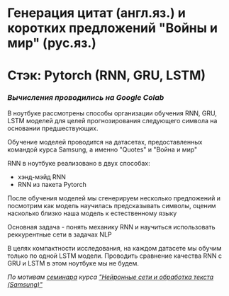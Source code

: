  # Генерация цитат (англ.яз.) и коротких предложений "Войны и мир" (рус.яз.) 
 # Стэк: Pytorch (RNN, GRU, LSTM)
 ### *Вычисления проводились на Google Colab*

В ноутбуке рассмотрены способы организации обучения RNN, GRU, LSTM моделей для целей прогнозирования следующего символа на основании предшествующих. 

Обучение моделей проводится на датасетах, предоставленных командой курса Samsung, а именно "Quotes" и "Война и мир"

RNN в ноутбуке реализовано в двух способах:
* хэнд-мэйд RNN
* RNN из пакета Pytorch

После обучения моделей мы сгенерируем несколько предложений и посмотрим как модель научилась предсказывать символы, оценим насколько близко наша модель к естественному языку

Основная задача - понять механику RNN и научиться использовать реккурентные сети в задачах NLP

В целях компактности исследования, на каждом датасете мы обучим только по одной LSTM модели. Проводить сравнение качества RNN с GRU и LSTM в этом ноутбуке мы не будем.

*По мотивам [семинара](https://github.com/Samsung-IT-Academy/stepik-dl-nlp/blob/master/task4_RNN_name_generator.ipynb)
 курса ["Нейронные сети и обработка текста (Samsung)"](https://stepik.org/lesson/262247/step/1?unit=243130)*
